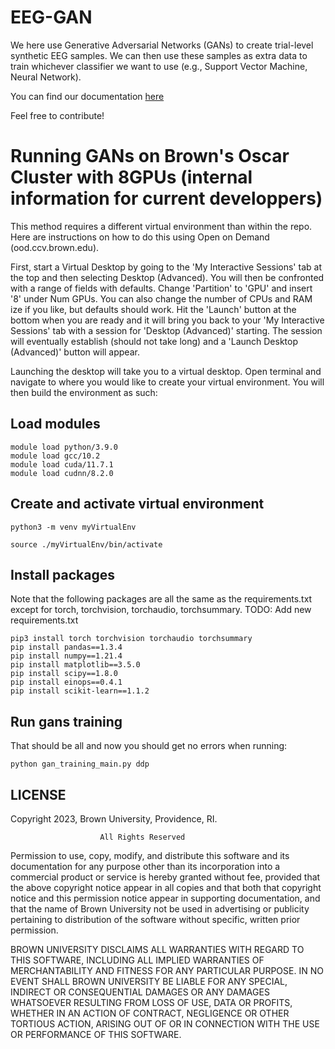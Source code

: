 # EEG-GAN

We here use Generative Adversarial Networks (GANs) to create trial-level synthetic EEG samples. We can then use these samples as extra data to train whichever classifier we want to use (e.g.,  Support Vector Machine, Neural Network).

You can find our documentation [here](https://autoresearch.github.io/EEG-GAN/)

Feel free to contribute!



# Running GANs on Brown's Oscar Cluster with 8GPUs (internal information for current developpers)

This method requires a different virtual environment than within the repo. Here are instructions on how to do this using Open on Demand (ood.ccv.brown.edu).

First, start a Virtual Desktop by going to the 'My Interactive Sessions' tab at the top and then selecting Desktop (Advanced). You will then be confronted with a range of fields with defaults. Change 'Partition' to 'GPU' and insert '8' under Num GPUs. You can also change the number of CPUs and RAM ize if you like, but defaults should work. Hit the 'Launch' button at the bottom when you are ready and it will bring you back to your 'My Interactive Sessions' tab with a session for 'Desktop (Advanced)' starting. The session will eventually establish (should not take long) and a 'Launch Desktop (Advanced)' button will appear.

Launching the desktop will take you to a virtual desktop. Open terminal and navigate to where you would like to create your virtual environment. You will then build the environment as such:

## Load modules
```
module load python/3.9.0
module load gcc/10.2
module load cuda/11.7.1
module load cudnn/8.2.0
```

## Create and activate virtual environment
```
python3 -m venv myVirtualEnv

source ./myVirtualEnv/bin/activate
```

## Install packages
Note that the following packages are all the same as the requirements.txt except for torch, torchvision, torchaudio, torchsummary. TODO: Add new requirements.txt
```
pip3 install torch torchvision torchaudio torchsummary 
pip install pandas==1.3.4
pip install numpy==1.21.4
pip install matplotlib==3.5.0
pip install scipy==1.8.0
pip install einops==0.4.1
pip install scikit-learn==1.1.2
```

## Run gans training
That should be all and now you should get no errors when running:
```
python gan_training_main.py ddp
```


## LICENSE

  Copyright 2023, Brown University, Providence, RI.

                        All Rights Reserved

Permission to use, copy, modify, and distribute this software and its documentation for any purpose other than its incorporation into a commercial product or service is hereby granted without fee, provided that the above copyright notice appear in all copies and that both that copyright notice and this permission notice appear in  supporting documentation, and that the name of Brown University not be used in advertising or publicity pertaining to distribution of the software without specific, written prior permission.

BROWN UNIVERSITY DISCLAIMS ALL WARRANTIES WITH REGARD TO THIS SOFTWARE, INCLUDING ALL IMPLIED WARRANTIES OF MERCHANTABILITY AND FITNESS FOR ANY PARTICULAR PURPOSE.  IN NO EVENT SHALL BROWN UNIVERSITY BE LIABLE FOR ANY SPECIAL, INDIRECT OR CONSEQUENTIAL DAMAGES OR ANY DAMAGES WHATSOEVER RESULTING FROM LOSS OF USE, DATA OR PROFITS, WHETHER IN AN ACTION OF CONTRACT, NEGLIGENCE OR OTHER TORTIOUS ACTION, ARISING OUT OF OR IN CONNECTION WITH THE USE OR PERFORMANCE OF THIS SOFTWARE.

